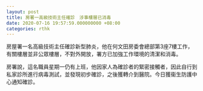 ```yaml
---
layout: post
title: 房署一高級技術主任確診　涉事樓層已消毒
date: 2020-07-16 19:57:59.000000000 +08:00
categories: rthk
---
```


房屋署一名高級技術主任確診新型肺炎，他在何文田房委會總部第3座7樓工作，有關樓層並非公眾樓層，不對外開放，署方已加強工作環境的清潔和消毒。

房署說，這名職員星期一仍有上班，他因家人為確診者的緊密接觸者，因此自行到私家診所進行病毒測試，並發現初步確診，之後獲轉介到醫院。今日獲衞生防護中心通知確診。
